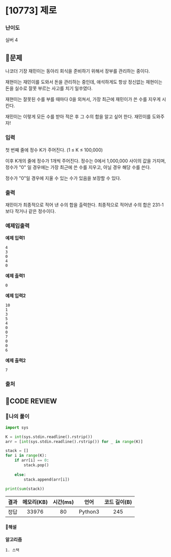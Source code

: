 # [10773] 제로

### **난이도**
실버 4
## **📝문제**
나코더 기장 재민이는 동아리 회식을 준비하기 위해서 장부를 관리하는 중이다.

재현이는 재민이를 도와서 돈을 관리하는 중인데, 애석하게도 항상 정신없는 재현이는 돈을 실수로 잘못 부르는 사고를 치기 일쑤였다.

재현이는 잘못된 수를 부를 때마다 0을 외쳐서, 가장 최근에 재민이가 쓴 수를 지우게 시킨다.

재민이는 이렇게 모든 수를 받아 적은 후 그 수의 합을 알고 싶어 한다. 재민이를 도와주자!
### **입력**
첫 번째 줄에 정수 K가 주어진다. (1 ≤ K ≤ 100,000)

이후 K개의 줄에 정수가 1개씩 주어진다. 정수는 0에서 1,000,000 사이의 값을 가지며, 정수가 "0" 일 경우에는 가장 최근에 쓴 수를 지우고, 아닐 경우 해당 수를 쓴다.

정수가 "0"일 경우에 지울 수 있는 수가 있음을 보장할 수 있다.
### **출력**
재민이가 최종적으로 적어 낸 수의 합을 출력한다. 최종적으로 적어낸 수의 합은 231-1보다 작거나 같은 정수이다.
### **예제입출력**

**예제 입력1**

```
4
3
0
4
0
```

**예제 출력1**

```
0
```

**예제 입력2**

```
10
1
3
5
4
0
0
7
0
0
6
```

**예제 출력2**

```
7
```

### **출처**

## **🧐CODE REVIEW**

### **🧾나의 풀이**

```python
import sys

K = int(sys.stdin.readline().rstrip())
arr = [int(sys.stdin.readline().rstrip()) for _ in range(K)]

stack = []
for i in range(K):
    if arr[i] == 0:
        stack.pop()
    
    else:
        stack.append(arr[i])

print(sum(stack))
```

결과	| 메모리(KB) |	시간(ms) |	언어 |	코드 길이(B)
:----:|:-----:|:-----:|:-----:|:--------:
정답|33976|80|Python3|245
#### **📝해설**

**알고리즘**
```
1. 스택
```